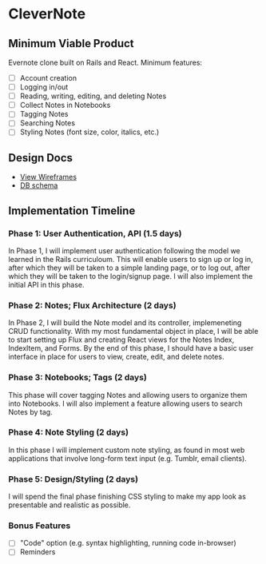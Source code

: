 # CleverNote

## Minimum Viable Product

Evernote clone built on Rails and React. Minimum features:

<!-- This is a Markdown checklist. Use it to keep track of your progress! -->

- [ ] Account creation
- [ ] Logging in/out
- [ ] Reading, writing, editing, and deleting Notes
- [ ] Collect Notes in Notebooks
- [ ] Tagging Notes
- [ ] Searching Notes
- [ ] Styling Notes (font size, color, italics, etc.)

## Design Docs
* [View Wireframes][view]
* [DB schema][schema]

[view]: ./wireframes.md
[schema]: ./schema.md

## Implementation Timeline

### Phase 1: User Authentication, API (1.5 days)

In Phase 1, I will implement user authentication following the model we learned in the Rails curriculoum. This will enable users to sign up or log in, after which they will be taken to a simple landing page, or to log out, after which they will be taken to the login/signup page. I will also implement the initial API in this phase.

### Phase 2: Notes; Flux Architecture (2 days)

In Phase 2, I will build the Note model and its controller, implemeneting CRUD functionality. With my most fundamental object in place, I will be able to start setting up Flux and creating React views for the Notes Index, IndexItem, and Forms. By the end of this phase, I should have a basic user interface in place for users to view, create, edit, and delete notes.

### Phase 3: Notebooks; Tags (2 days)

This phase will cover tagging Notes and allowing users to organize them into Notebooks. I will also implement a feature allowing users to search Notes by tag.

### Phase 4: Note Styling (2 days)

In this phase I will implement custom note styling, as found in most web applications that involve long-form text input (e.g. Tumblr, email clients).

### Phase 5: Design/Styling (2 days)

I will spend the final phase finishing CSS styling to make my app look as presentable and realistic as possible.

### Bonus Features
- [ ] "Code" option (e.g. syntax highlighting, running code in-browser)
- [ ] Reminders
